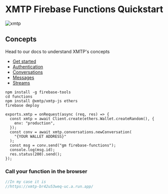# XMTP Firebase Functions Quickstart

![xmtp](https://github.com/xmtp/xmtp-quickstart-reactjs/assets/1447073/3f2979ec-4d13-4c3d-bf20-deab3b2ffaa1)

## Concepts

Head to our docs to understand XMTP's concepts

- [Get started](https://xmtp.org/docs/build/get-started/overview?sdk=react)
- [Authentication](https://xmtp.org/docs/build/authentication?sdk=react)
- [Conversations](https://xmtp.org/docs/build/conversations?sdk=react)
- [Messages](https://xmtp.org/docs/build/messages/?sdk=react)
- [Streams](https://xmtp.org/docs/build/streams/?sdk=react)

```tsx
npm install -g firebase-tools
cd functions
npm install @xmtp/xmtp-js ethers
firebase deploy
```

```tsx
exports.xmtp = onRequest(async (req, res) => {
  const xmtp = await Client.create(ethers.Wallet.createRandom(), {
    env: "production",
  });
  const conv = await xmtp.conversations.newConversation(
    "{YOUR WALLET ADDRESS}"
  );
  const msg = conv.send("gm firebase-functions");
  console.log(msg.id);
  res.status(200).send();
});
```

### Call your function in the browser

```jsx
//In my case it is
//https://xmtp-br42u53weq-uc.a.run.app/
```
